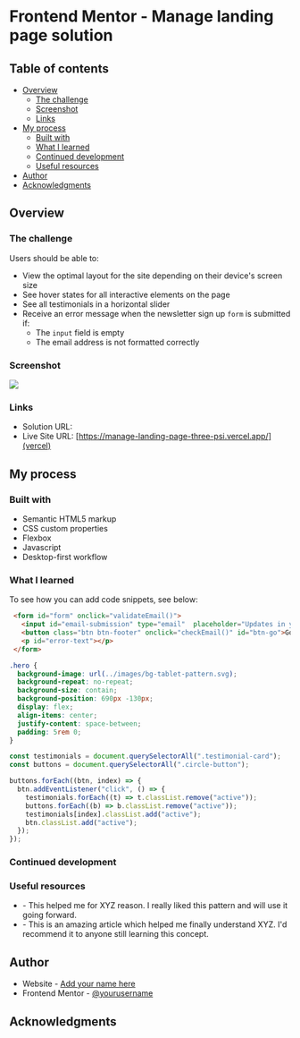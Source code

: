 # Frontend Mentor - Manage landing page solution

## Table of contents

- [Overview](#overview)
  - [The challenge](#the-challenge)
  - [Screenshot](#screenshot)
  - [Links](#links)
- [My process](#my-process)
  - [Built with](#built-with)
  - [What I learned](#what-i-learned)
  - [Continued development](#continued-development)
  - [Useful resources](#useful-resources)
- [Author](#author)
- [Acknowledgments](#acknowledgments)


## Overview

### The challenge

Users should be able to:

- View the optimal layout for the site depending on their device's screen size
- See hover states for all interactive elements on the page
- See all testimonials in a horizontal slider
- Receive an error message when the newsletter sign up `form` is submitted if:
  - The `input` field is empty
  - The email address is not formatted correctly

### Screenshot

![](./screenshot.jpg)

### Links

- Solution URL: [](github)
- Live Site URL: [https://manage-landing-page-three-psi.vercel.app/](vercel)

## My process

### Built with

- Semantic HTML5 markup
- CSS custom properties
- Flexbox
- Javascript
- Desktop-first workflow

### What I learned



To see how you can add code snippets, see below:

```html
 <form id="form" onclick="validateEmail()">
   <input id="email-submission" type="email"  placeholder="Updates in your inbox…" />
   <button class="btn btn-footer" onclick="checkEmail()" id="btn-go">Go</button>
   <p id="error-text"></p>
 </form>
```
```css
.hero {
  background-image: url(../images/bg-tablet-pattern.svg);
  background-repeat: no-repeat;
  background-size: contain;
  background-position: 690px -130px;
  display: flex;
  align-items: center;
  justify-content: space-between;
  padding: 5rem 0;
}
```
```js
const testimonials = document.querySelectorAll(".testimonial-card");
const buttons = document.querySelectorAll(".circle-button");

buttons.forEach((btn, index) => {
  btn.addEventListener("click", () => {
    testimonials.forEach((t) => t.classList.remove("active"));
    buttons.forEach((b) => b.classList.remove("active"));
    testimonials[index].classList.add("active");
    btn.classList.add("active");
  });
});
```


### Continued development



### Useful resources

- [](https://www.example.com) - This helped me for XYZ reason. I really liked this pattern and will use it going forward.
- [](https://www.example.com) - This is an amazing article which helped me finally understand XYZ. I'd recommend it to anyone still learning this concept.

## Author

- Website - [Add your name here]()
- Frontend Mentor - [@yourusername]()

## Acknowledgments

